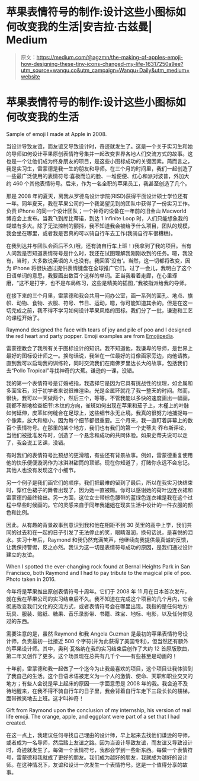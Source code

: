 # 苹果表情符号的制作:设计这些小图标如何改变我的生活|安吉拉·古兹曼| Medium

> 原文：<https://medium.com/@agzmn/the-making-of-apples-emoji-how-designing-these-tiny-icons-changed-my-life-16317250a9ee?utm_source=wanqu.co&utm_campaign=Wanqu+Daily&utm_medium=website>

# **苹果表情符号的制作:设计这些小图标如何改变我的生活**



Sample of emoji I made at Apple in 2008.



当设计导致友谊，而友谊又导致设计时，奇迹就发生了。这是一个关于实习生和她的导师如何设计苹果原创表情符号集并一起改变世界各地人们交流方式的故事。这也是一个让他们成为终身朋友的项目，是这些小图标成功的关键因素。简而言之，我是实习生，雷蒙德是我一生的朋友和导师。在三个月的时间里，我们一起创造了一些最广泛使用的表情符号:喜极而泣的脸、一堆便便、红心和派对波普，外加大约 460 个其他表情符号。后来，作为一名全职的苹果员工，我甚至创造了几个。

那是 2008 年的夏天，离我从罗德岛设计学院(RISD)获得平面设计硕士学位还有一年。同年夏天，我在苹果公司的一个我渴望见到的团队中获得了一份实习工作。负责 iPhone 的同一个设计团队；一个神奇的设备在一年前的旧金山 Macworld 博览会上发布。当我飞到库比蒂诺，到达 1 Infinite Loop 时，人们只能想象我的蝴蝶有多大。除了无法控制的颤抖，我不知道我会被给予什么项目，团队的规模，我会坐在哪里，或者我是否真的可以骑自行车去工作(我骑自行车很糟糕)。

在我到达并与团队会面后不久(哦，还有骑自行车上班！)我拿到了我的项目。当有人问我是否知道表情符号是什么时，我还在试图理解我刚刚收到的任务。嗯，我没有，当时，大多数说英语的人也没有。我回答‘没有’。当然，这一切都将改变，因为 iPhone 将很快通过提供表情键盘在全球推广它们。过了一会儿，我明白了这个日语单词的意思，我要画出数百个这样的单词。正当我看着走廊，在心里琢磨，“这不是打字，也不是布局练习，这些是精美的插图，”我被指派给我的导师。

在接下来的三个月里，雷蒙德和我会共用一间办公室，画一系列的面孔、地点、旗帜、动物、食物、衣服、符号、节日、运动，嗯，你可能知道其余的。但是在这一切完成之前，我不得不学习如何设计苹果风格的图标。我们分了一批，谦逊和工艺的课程开始了。



Raymond designed the face with tears of joy and pile of poo and I designed the red heart and party popper. Emoji examples are from [Emojipedia](https://emojipedia.org/apple/ios-5.0/).



雷蒙德教会了我所有关于图标设计的知识。我不知道他，我谦卑的导师，是世界上最好的图标设计师之一。换句话说，我坐在一位最好的肖像画家旁边，向他请教，直到我可以启动我的训练轮，同时交流我们在南佛罗里达长大的故事，包括我们去“Pollo Tropical”寻找神奇的大蕉。谦逊的一课，没错。

我的第一个表情符号是订婚戒指，我选择它是因为它具有挑战性的纹理，如金属和多面宝石，对于初学者来说很难渲染。光是金属环就花了我一整天的时间。然而，很快，我可以一天做两个，然后三个，等等。不管我能以多快的速度画出一幅画，我都不断地检查细节:木纹的方向，雀斑如何出现在苹果和茄子上，木槿上的叶脉如何延伸，皮革如何缝合在足球上，这些细节永无止境。我真的很努力地捕捉每一个像素，放大和缩小，因为每个细节都很重要。三个月来，我一直盯着屏幕上的数百个表情符号。在那里的某个地方，我们也有我们的第一个史蒂夫·乔布斯评论，当他们被批准发布时，创造了一个悬念和成功的共同体验。如果史蒂夫说可以走了，我会说工艺课，没错。

有时我们的表情符号比预想的更滑稽，有些还有背景故事。例如，雷蒙德重复使用他的快乐便便漩涡作为冰淇淋甜筒的顶部。现在你知道了，打赌你永远不会忘记。其他人也没有发现这个小细节。

另一个例子是我们画它们的顺序。我们把最难的留到了最后，所以在我实习快结束时，穿红色裙子的舞者出现了，因为她一直被踢。你可以感谢她的荷叶边连衣裙和雷蒙德的最终输出。另一方面，这位女士带棕色腰带的蓝绿色连衣裙是我在这个过程中早些时候画的。它的灵感来自于同年我姐姐在现实生活中设计的一件衣服的颜色和比例。

因此，从有趣的背景故事到意识到我和他在相距不到 30 英里的高中上学，我们共同的过去和在一起的日子引发了无法停止的笑，眼睛湿润，换句话说，是喜悦的泪水。实习十年后，Raymond 和我仍然充满笑声，他继续向我提供最真诚的反馈，让我保持警惕，反之亦然。我认为这一切是表情符号成功的原因，是我们通过设计建立的友谊。



When I spotted the ever-changing rock found at Bernal Heights Park in San Francisco, both Raymond and I had to pay tribute to the magical pile of poo. Photo taken in 2016.



今年将是苹果推出原创表情符号十周年。它们于 2008 年 11 月在日本首次发布，就在我在苹果公司的实习结束后不久。我不知道在完成这个项目的几个月内，它会彻底改变我们文化的交流方式，或者表情符号会在哪里出现。我指的是任何地方:玩具、服装、贴纸、糖果、音乐录影带、书籍、珠宝、地标、电影，以及任何你见过的东西。

需要注意的是，虽然 Raymond 和我 Angela Guzman 是最初的苹果表情符号设计师，负责最初一批接近 500 个字符(并为此获得了美国专利)，但当然还有额外的苹果设计师。其中，奥利·瓦格纳在我的实习结束后创作了大约 12 首原版歌曲，第二年又创作了更多。这个场景现在总共有几千个——有些甚至是动画的！

十年前，雷蒙德和我一起做了一个迄今为止我最喜欢的项目，这个项目让我体验到了我自己的生活。这个日语术语被定义为一个人的激情、使命、天职和职业交叉的地方；有些人会说是早上起床的原因——字面意思是 2008 年的我。我会迫不及待地醒来，在我不得不骑自行车的日子里，我会背着自行车走下三段长长的楼梯，面带微笑地去上班。这才叫神奇！



Gift from Raymond upon the conclusion of my internship, his version of real life emoji. The orange, apple, and eggplant were part of a set that I had created.



在这一点上，我建议任何寻找自己理由的设计师，早上起来去找他们谦逊的导师，或者成为一名导师，然后踏上友谊之路。因为当设计导致友谊，而友谊又导致设计时，奇迹就发生了。每做一个表情符号，我都会学到一些新东西。每做一个表情符号，雷蒙德和我就成了更好的朋友。我们成为越好的朋友，我就成为越好的设计师。在这种情况下，友谊和设计一次发生一个表情符号。这是一个值得分享的故事。